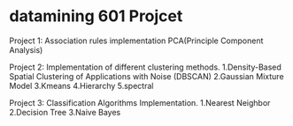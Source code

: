 # datamining 601 Projcet

Project 1:
Association rules implementation
PCA(Principle Component Analysis)

Project 2:
Implementation of different clustering methods.
1.Density-Based Spatial Clustering of Applications with Noise (DBSCAN)
2.Gaussian Mixture Model
3.Kmeans
4.Hierarchy
5.spectral

Project 3:
Classification Algorithms Implementation.
1.Nearest Neighbor
2.Decision Tree
3.Naive Bayes
